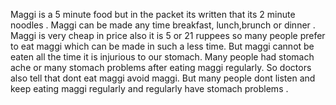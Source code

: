 Maggi is a 5 minute food but in the packet its written that its 2 minute noodles . Maggi can be made any time breakfast, lunch,brunch or dinner . Maggi is very cheap in price also it is 5 or 21 ruppees so many people prefer to eat maggi which can be made in such a less time. But maggi cannot be eaten all the time it is injurious to our stomach. Many people had stomach ache or many stomach problems after eating maggi regularly.
So doctors also tell that dont eat maggi avoid maggi. But many people dont listen and keep eating maggi regularly and regularly have stomach problems . 